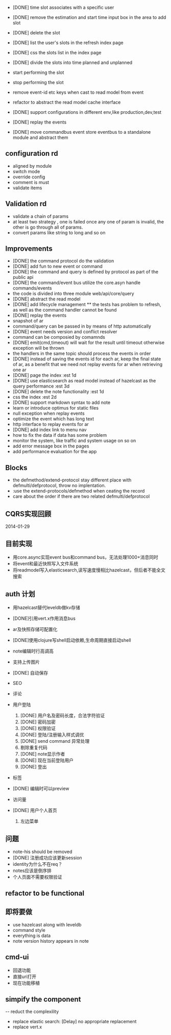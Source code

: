 
* [DONE] time slot associates with a specific user
* [DONE] remove the estimation and start time input box in the area to add slot
* [DONE] delete the slot
* [DONE] list the user's slots in the refresh index page
* [DONE] css the slots list in the index page
* [DONE] divide the slots into time planned and unplanned
* start performing the slot
* stop performing the slot
* remove event-id etc keys when cast to read model from event
* refactor to abstract the read model cache interface
* [DONE] support configurations in different env,like production,dev,test

* [DONE] replay the events
* [DONE] move commandbus event store eventbus to a standalone module and abstract them


configuration rd
---
* aligned by module
* switch mode
* override config
* comment is must
* validate items


Validation rd
---

* validate a chain of params
* at least two strategy , one is failed once any one of param is invalid, the other is go through all of params.
* convert params like string to long and so on


Improvements
------------
* [DONE] the command protocol do the validation
* [DONE] add fun to new event or command
* [DONE] the command and query is defined by protocol as part of the public api
* [DONE] the command/event bus utilize the core.asyn handle commands/events
* the code is divided into three module web/api/core/query
* [DONE] abstract the read model
* [DONE] add lifecycle management
** the tests has problem to refresh, as well as the command handler cannot be found
* [DONE] replay the events
* snapshot of ar
* command/query can be passed in by means of http automatically
* [DONE] event needs version and conflict resolver
* command can be composied by comamnds
* [DONE] emit(cmd,timeout) will wait for the result until timeout otherwise exception will be thrown
* the handlers in the same topic should process the events in order
* [DONE] instead of saving the events id for each ar, keep the final state of ar, as a benefit that we need not replay events
for ar when retrieving one ar
* [DONE] page the index :est 1d
* [DONE] use elasticsearch as read model instead of hazelcast as the query performance :est 3d
* [DONE] delete the note functionality :est 1d
* css the index :est 2d
* [DONE] support markdown syntax to add note
* learn or introduce optimus for static files
* null exception when replay events
* optimize the event which has long text
* http interface to replay events for ar
* [DONE] add index link to menu nav
* how to fix the data if data has some problem
* monitor the system, like traffic and system usage on so on
* add error message box in the pages
* add performance evaluation for the app

Blocks
------
* the defmethod/extend-protocol stay different place with defmulti/defprotocol, throw no implentation.
* :use the extend-protocols/defmethod when ceating the record
* care about the order if there are two related defmulti/defprotocol



CQRS实现回顾
-----

2014-01-29

## 目前实现

- 用core.async实现event bus和command bus，无法处理1000+消息同时
- 将event和最近快照写入文件系统
- 将readmodel写入elasticsearch,读写速度慢相比hazelcast，但后者不能全文搜索

## auth 计划

- 用hazelcast替代leveldb做kv存储
- [DONE]引用vert.x作用消息bus
- ar及快照存储可配置化
- [DONE]使用clojure写shell启动依赖,生命周期直接启动shell


- note编辑时行高调高
- 支持上传图片
- [DONE] 自动保存
- SEO
- 评论
- 用户登陆
  1. [DONE] 用户名及密码长度，合法字符验证
  2. [DONE] 密码加密
  3. [DONE] 权限验证
  4. [DONE] 登陆/注册输入样式调优
  5. [DONE] send command 异常处理
  6. 剔除重复代码
  7. [DONE] note显示作者
  8. [DONE] 现在当前登陆用户
  9. [DONE] 登出

- 标签
- [DONE] 编辑时可以preview
- 访问量
- [DONE] 用户个人首页
  1. 左边菜单


## 问题

* note-his should be removed
* [DONE] 注册成功应该更新session
* identity为什么不在req？
* notes应该是倒序排
* 个人页面不需要权限验证


## refactor to be functional

## 即将要做

* use hazelcast along with leveldb
* command style
* everything is data
* note version history appears in note

## cmd-ui

* 回退功能
* 直接uri打开
* 现在功能移植


## simpify the component

--
reduct the complexility

* replace elastic search: [Delay] no appropriate replacement
* replace vert.x







